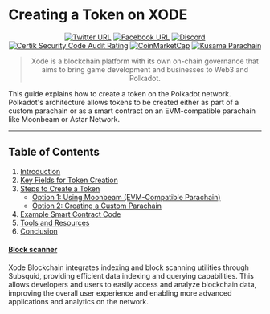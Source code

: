 # Creating a Token on XODE

<div align="center">

[![Twitter URL](https://img.shields.io/badge/Twitter-gray?logo=x)](https://x.com/XodeNet)
[![Facebook URL](https://img.shields.io/badge/Facebook-gray?logo=facebook)](https://web.facebook.com/xodenet)
[![Discord](https://img.shields.io/badge/Discord-gray?logo=discord)](https://discord.gg/V6DETUY7Cy)
<br>
[![Certik Security Code Audit Rating](https://img.shields.io/badge/Certik_Security_Code_Audit-AA-green.svg)](https://skynet.certik.com/projects/xode-blockchain)
[![CoinMarketCap](https://img.shields.io/badge/CoinMarketCap-Listing-purple.svg)]([https://skynet.certik.com/projects/xode-blockchain](https://coinmarketcap.com/currencies/xode-blockchain/))
[![Kusama Parachain](https://img.shields.io/badge/Kusama_Parachain-3344-pink.svg)]([https://skynet.certik.com/projects/xode-blockchain](https://polkadot.js.org/apps/?rpc=wss%3A%2F%2Frpcnodea01.xode.net%2Fn7yoxCmcIrCF6VziCcDmYTwL8R03a%2Frpc#/explorer))

> Xode is a blockchain platform with its own on-chain governance that aims to bring game development and businesses to Web3 and Polkadot.

</div>

This guide explains how to create a token on the Polkadot network. Polkadot's architecture allows tokens to be created either as part of a custom parachain or as a smart contract on an EVM-compatible parachain like Moonbeam or Astar Network.

---

## Table of Contents
1. [Introduction](Introduction.md)
2. [Key Fields for Token Creation](KeyFields.md)
3. [Steps to Create a Token](Steps.md)
    - [Option 1: Using Moonbeam (EVM-Compatible Parachain)](MoonbeamOption.md)
    - [Option 2: Creating a Custom Parachain](CustomParachainOption.md)
4. [Example Smart Contract Code](SmartContractCode.md)
5. [Tools and Resources](ToolsAndResources.md)
6. [Conclusion](Conclusion.md)


#### [Block scanner](https://xode.net/blockscanner)
Xode Blockchain integrates indexing and block scanning utilities through Subsquid, providing efficient data indexing and querying capabilities. This allows developers and users to easily access and analyze blockchain data, improving the overall user experience and enabling more advanced applications and analytics on the network.